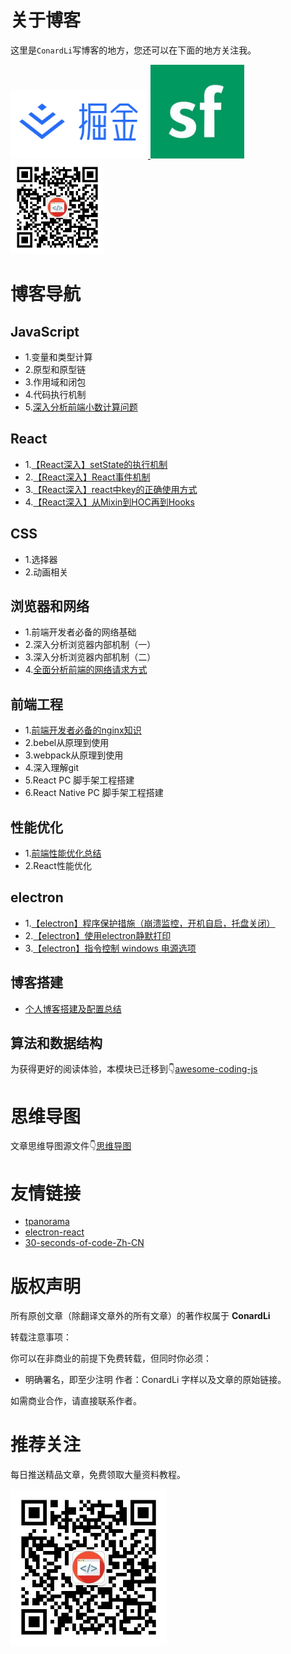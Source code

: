 # 关于博客

这里是`ConardLi`写博客的地方，您还可以在下面的地方关注我。


<a href="https://juejin.im/user/5bea27965188250edf4ad8b7" >
  <img src="./img/juejin.png"  width="220px" height="110px" /> 
</a>

<a href="https://segmentfault.com/u/conardli" class="item" >
  <img src="./img/segmentfault.jpg" width="150px" height="150px" />
</a>

<a href="https://mp.weixin.qq.com/s/dYZEHTgqvxGV7mL99JuxRQ" class="item" >
  <img src="./img/gongzhonghao.png" width="150"  height="150" />
</a>


# 博客导航

## JavaScript

- 1.变量和类型计算
- 2.原型和原型链
- 3.作用域和闭包
- 4.代码执行机制
- 5.[深入分析前端小数计算问题](https://www.lisq.xyz/2019/03/06/%E3%80%90JavaScript%E3%80%91%E6%B7%B1%E5%85%A5%E5%88%86%E6%9E%90%E5%89%8D%E7%AB%AF%E5%B0%8F%E6%95%B0%E8%AE%A1%E7%AE%97%E9%97%AE%E9%A2%98/)


## React
- 1.[【React深入】setState的执行机制](https://www.lisq.xyz/2019/03/06/%E3%80%90React%E6%B7%B1%E5%85%A5%E3%80%91setState%E7%9A%84%E6%89%A7%E8%A1%8C%E6%9C%BA%E5%88%B6/)
- 2.[【React深入】React事件机制](https://www.lisq.xyz/2019/03/06/%E3%80%90React%E6%B7%B1%E5%85%A5%E3%80%91setState%E7%9A%84%E6%89%A7%E8%A1%8C%E6%9C%BA%E5%88%B6/)
- 3.[【React深入】react中key的正确使用方式](https://www.lisq.xyz/2018/11/27/react%E4%B8%ADkey%E7%9A%84%E6%AD%A3%E7%A1%AE%E4%BD%BF%E7%94%A8%E6%96%B9%E5%BC%8F/)
- 4.[【React深入】从Mixin到HOC再到Hooks](https://www.lisq.xyz/2019/04/09/%E3%80%90React%E6%B7%B1%E5%85%A5%E3%80%91%E4%BB%8EMixin%E5%88%B0HOC%E5%86%8D%E5%88%B0Hook/)

## CSS

- 1.选择器
- 2.动画相关

## 浏览器和网络

- 1.前端开发者必备的网络基础
- 2.深入分析浏览器内部机制（一）
- 3.深入分析浏览器内部机制（二）
- 4.[全面分析前端的网络请求方式](https://www.lisq.xyz/2019/03/28/%E3%80%90%E6%B5%8F%E8%A7%88%E5%99%A8%E5%92%8C%E7%BD%91%E7%BB%9C%E3%80%91%E5%85%A8%E9%9D%A2%E5%88%86%E6%9E%90%E5%89%8D%E7%AB%AF%E7%9A%84%E7%BD%91%E7%BB%9C%E8%AF%B7%E6%B1%82%E6%96%B9%E5%BC%8F/)


## 前端工程

- 1.[前端开发者必备的nginx知识](https://www.lisq.xyz/2019/03/12/%E5%89%8D%E7%AB%AF%E5%BC%80%E5%8F%91%E8%80%85%E5%BF%85%E5%A4%87%E7%9A%84nginx%E7%9F%A5%E8%AF%86/)
- 2.bebel从原理到使用
- 3.webpack从原理到使用
- 4.深入理解git
- 5.React PC 脚手架工程搭建
- 6.React Native PC 脚手架工程搭建

## 性能优化

- 1.[前端性能优化总结](https://www.lisq.xyz/2018/12/28/%E3%80%90%E6%80%A7%E8%83%BD%E4%BC%98%E5%8C%96%E3%80%91%E5%89%8D%E7%AB%AF%E6%80%A7%E8%83%BD%E4%BC%98%E5%8C%96%E6%80%BB%E7%BB%93/)
- 2.React性能优化

## electron

- 1.[【electron】程序保护措施（崩溃监控，开机自启，托盘关闭）](https://www.lisq.xyz/2018/11/07/electron%E7%A8%8B%E5%BA%8F%E4%BF%9D%E6%8A%A4%E6%8E%AA%E6%96%BD%EF%BC%88%E5%B4%A9%E6%BA%83%E7%9B%91%E6%8E%A7%EF%BC%8C%E5%BC%80%E6%9C%BA%E8%87%AA%E5%90%AF%EF%BC%8C%E6%89%98%E7%9B%98%E5%85%B3%E9%97%AD%EF%BC%89/)
- 2.[【electron】使用electron静默打印](https://www.lisq.xyz/2018/11/01/%E4%BD%BF%E7%94%A8electron%E9%9D%99%E9%BB%98%E6%89%93%E5%8D%B0/)
- 3.[【electron】指令控制 windows 电源选项](https://www.lisq.xyz/2018/12/17/%E6%8C%87%E4%BB%A4%E6%8E%A7%E5%88%B6-windows-%E7%94%B5%E6%BA%90%E9%80%89%E9%A1%B9/)


## 博客搭建

- [个人博客搭建及配置总结](https://www.lisq.xyz/2018/01/01/%E3%80%90%E5%8D%9A%E5%AE%A2%E6%90%AD%E5%BB%BA%E3%80%91%E4%B8%AA%E4%BA%BA%E5%8D%9A%E5%AE%A2%E6%90%AD%E5%BB%BA%E5%8F%8A%E9%85%8D%E7%BD%AE/)



## 算法和数据结构

为获得更好的阅读体验，本模块已迁移到👇[awesome-coding-js](https://github.com/ConardLi/awesome-coding-js)


# 思维导图

文章思维导图源文件👇[思维导图](/mindMapping)


# 友情链接

- [tpanorama](https://github.com/ConardLi/tpanorama)
- [electron-react](https://github.com/ConardLi/electron-react)
- [30-seconds-of-code-Zh-CN](https://github.com/ConardLi/30-seconds-of-code-Zh-CN)



# 版权声明

所有原创文章（除翻译文章外的所有文章）的著作权属于 **ConardLi**

转载注意事项：

你可以在非商业的前提下免费转载，但同时你必须：

- 明确署名，即至少注明 作者：ConardLi 字样以及文章的原始链接。

如需商业合作，请直接联系作者。

# 推荐关注

每日推送精品文章，免费领取大量资料教程。

 <img src="./img/gongzhonghao.png"  width="250"  height="250" />
